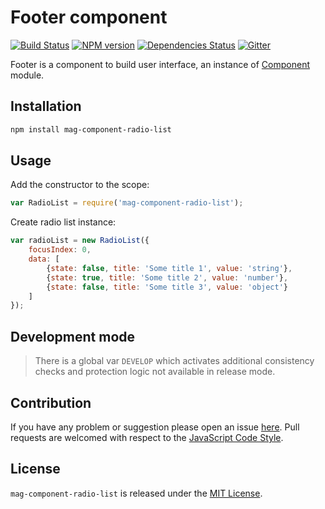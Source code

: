 Footer component
================

[![Build Status](https://img.shields.io/travis/magsdk/component-radio-list.svg?style=flat-square)](https://travis-ci.org/magsdk/component-radio-list)
[![NPM version](https://img.shields.io/npm/v/mag-component-radio-list.svg?style=flat-square)](https://www.npmjs.com/package/mag-component-radio-list)
[![Dependencies Status](https://img.shields.io/david/magsdk/component-radio-list.svg?style=flat-square)](https://david-dm.org/magsdk/component-radio-list)
[![Gitter](https://img.shields.io/badge/gitter-join%20chat-blue.svg?style=flat-square)](https://gitter.im/DarkPark/magsdk)


Footer is a component to build user interface, an instance of [Component](https://github.com/stbsdk/component) module.


## Installation ##

```bash
npm install mag-component-radio-list
```


## Usage ##

Add the constructor to the scope:

```js
var RadioList = require('mag-component-radio-list');
```

Create radio list instance:

```js
var radioList = new RadioList({
    focusIndex: 0,
    data: [
        {state: false, title: 'Some title 1', value: 'string'},
        {state: true, title: 'Some title 2', value: 'number'},
        {state: false, title: 'Some title 3', value: 'object'}
    ]
});
```


## Development mode ##

> There is a global var `DEVELOP` which activates additional consistency checks and protection logic not available in release mode.


## Contribution ##

If you have any problem or suggestion please open an issue [here](https://github.com/magsdk/component-radio-list/issues).
Pull requests are welcomed with respect to the [JavaScript Code Style](https://github.com/DarkPark/jscs).


## License ##

`mag-component-radio-list` is released under the [MIT License](license.md).

